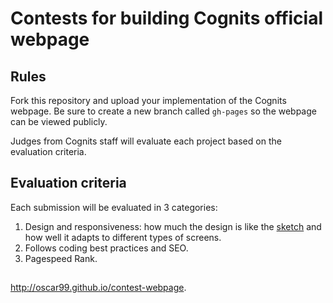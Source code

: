 # Contests for building Cognits official webpage



## Rules
Fork this repository and upload your implementation of the Cognits webpage. Be sure to
create a new branch called `gh-pages` so the webpage can be viewed publicly.

Judges from Cognits staff will evaluate each project based on the evaluation criteria.

## Evaluation criteria

Each submission will be evaluated in 3 categories:
1. Design and responsiveness: how much the design is like the [sketch](/static/cognits_landing-02.png) and how well it adapts to different types of screens.
2. Follows coding best practices and SEO.
3. Pagespeed Rank.


## 
http://oscar99.github.io/contest-webpage. 
